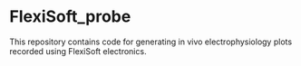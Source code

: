 # FlexiSoft_probe

This repository contains code for generating in vivo electrophysiology plots recorded using FlexiSoft electronics.
